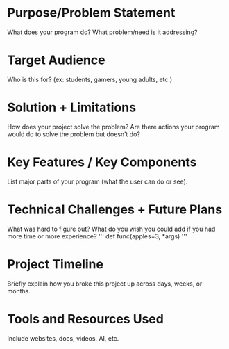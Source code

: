 # Purpose/Problem Statement 
What does your program do? What problem/need is it addressing?
# Target Audience
Who is this for? (ex: students, gamers, young adults, etc.)
# Solution + Limitations 
How does your project solve the problem? Are there actions your program would do to solve the problem but doesn’t do?
# Key Features / Key Components 
List major parts of your program (what the user can do or see).
# Technical Challenges + Future Plans 
What was hard to figure out? What do you wish you could add if you had more time or more experience?
'''
def func(apples=3, *args)
'''
# Project Timeline 
Briefly explain how you broke this project up across days, weeks, or months.
# Tools and Resources Used 
Include websites, docs, videos, AI, etc.

